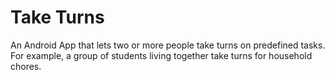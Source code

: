 # Take Turns
An Android App that lets two or more people take turns on predefined tasks.
For example, a group of students living together take turns for household chores.
